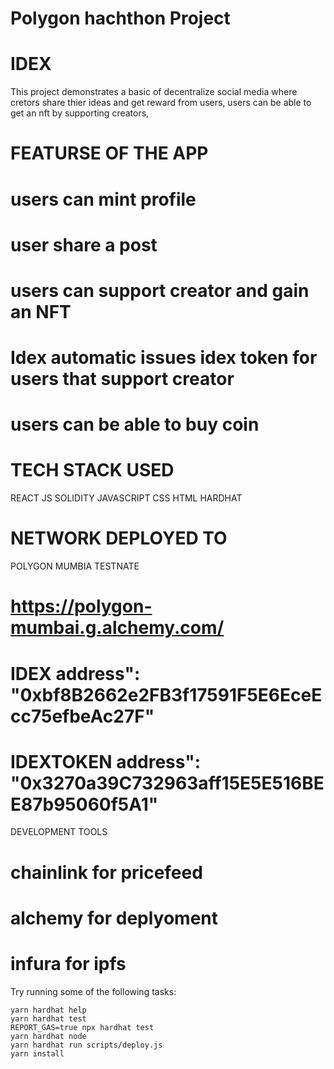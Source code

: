 # Polygon hachthon Project

# IDEX

This project demonstrates a basic of decentralize social media where cretors share thier ideas and get reward from users, users can be able to get an nft by supporting creators,

# FEATURSE OF THE APP

# users can mint profile

# user share a post

# users can support creator and gain an NFT

# Idex automatic issues idex token for users that support creator

# users can be able to buy coin

# TECH STACK USED

REACT JS
SOLIDITY
JAVASCRIPT
CSS
HTML
HARDHAT

# NETWORK DEPLOYED TO

POLYGON MUMBIA TESTNATE

# https://polygon-mumbai.g.alchemy.com/

# IDEX address": "0xbf8B2662e2FB3f17591F5E6EceEcc75efbeAc27F"

# IDEXTOKEN address": "0x3270a39C732963aff15E5E516BEE87b95060f5A1"

DEVELOPMENT TOOLS

# chainlink for pricefeed

# alchemy for deplyoment

# infura for ipfs

Try running some of the following tasks:

```shell
yarn hardhat help
yarn hardhat test
REPORT_GAS=true npx hardhat test
yarn hardhat node
yarn hardhat run scripts/deploy.js
yarn install
```
